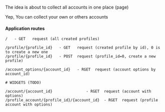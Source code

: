 The idea is about to collect all accounts in one place (page)

Yep, You can collect your own or others accounts

#### Application routes
```
/	- GET	request (all created profiles)

/profile/{profile_id}	- GET	request (created profile by id), 0 is to create a new one
/profile/{profile_id}	- POST	request (profile_id=0, create a new profile)

/account_options/{account_id}	- RGET	request (account options by account_id)

# WIDGETS (TODO)

/account/{account_id}				- RGET	request (account with options)
/profile_account/{profile_id}/{account_id}	- RGET	request (profile account with options)
```
